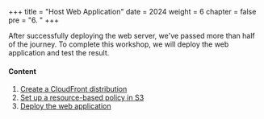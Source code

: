 +++
title = "Host Web Application"
date = 2024
weight = 6
chapter = false
pre = "6. "
+++

After successfully deploying the web server, we've passed more than half of the journey. To complete this workshop, we will deploy the web application and test the result.

#### Content

1. [Create a CloudFront distribution](6-1-create-cloudfront-distribution)
2. [Set up a resource-based policy in S3](6-2-setup-resource-based-policy-in-s3)
3. [Deploy the web application](6-3-deploy-web-application)
